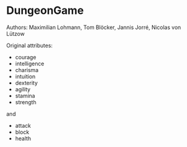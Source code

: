 # DungeonGame
Authors: Maximilian Lohmann, Tom Blöcker, Jannis Jorré, Nicolas von Lützow

Original attributes:
- courage
- intelligence
- charisma
- intuition
- dexterity
- agility
- stamina
- strength

and
- attack
- block
- health
